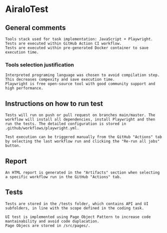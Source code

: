 # AiraloTest

## General comments
    Tools stack used for task implementation: JavaScript + Playwright.
    Tests are executed within GitHub Action CI workflow.
    Tests are executed within pre-generated Docker container to save execution time.
    
### Tools selection justification
    Interpreted programing language was chosen to avoid compilation step. This decreases compexity and save execution time.
    Playwright is free open-source tool with good community support and high performance.

## Instructions on how to run test
    Tests will run on push or pull request on branches main/master. The workflow will install all dependencies, install Playwright and then run the tests. The detailed configuration is stored in .github/workflows/playwright.yml.

    Test execution can be triggered manually from the GitHub "Actions" tab by selecting the last workflow run and clicking the "Re-run all jobs" button.

## Report
    An HTML report is generated in the "Artifacts" section when selecting a specific workflow run in the GitHub "Actions" tab.

## Tests
    Tests are stored in the /tests folder, which contains API and UI subfolders, in line with the scope defined in the coding task.

    UI test is implemented using Page Object Pattern to increase code mantainability and avoid code duplacation.
    Page Objecs are stored in /src/pages/.






